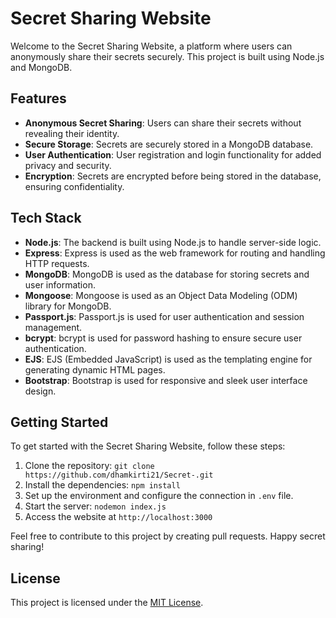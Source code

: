 # Secret Sharing Website

Welcome to the Secret Sharing Website, a platform where users can anonymously share their secrets securely. This project is built using Node.js and MongoDB.

## Features
- **Anonymous Secret Sharing**: Users can share their secrets without revealing their identity.
- **Secure Storage**: Secrets are securely stored in a MongoDB database.
- **User Authentication**: User registration and login functionality for added privacy and security.
- **Encryption**: Secrets are encrypted before being stored in the database, ensuring confidentiality.

## Tech Stack
- **Node.js**: The backend is built using Node.js to handle server-side logic.
- **Express**: Express is used as the web framework for routing and handling HTTP requests.
- **MongoDB**: MongoDB is used as the database for storing secrets and user information.
- **Mongoose**: Mongoose is used as an Object Data Modeling (ODM) library for MongoDB.
- **Passport.js**: Passport.js is used for user authentication and session management.
- **bcrypt**: bcrypt is used for password hashing to ensure secure user authentication.
- **EJS**: EJS (Embedded JavaScript) is used as the templating engine for generating dynamic HTML pages.
- **Bootstrap**: Bootstrap is used for responsive and sleek user interface design.

## Getting Started
To get started with the Secret Sharing Website, follow these steps:

1. Clone the repository: `git clone https://github.com/dhamkirti21/Secret-.git`
2. Install the dependencies: `npm install`
3. Set up the environment and configure the connection in `.env` file.
4. Start the server: `nodemon index.js`
5. Access the website at `http://localhost:3000`

Feel free to contribute to this project by creating pull requests. Happy secret sharing!

## License
This project is licensed under the [MIT License](LICENSE).
